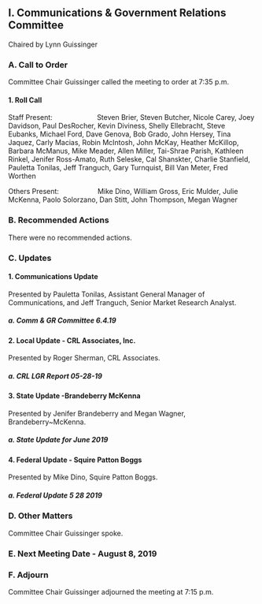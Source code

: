 ## I. Communications & Government Relations Committee

Chaired by Lynn Guissinger

### A. Call to Order

Committee Chair Guissinger called the meeting to order at 7:35 p.m.

#### 1. Roll Call

Staff Present:                       Steven Brier, Steven Butcher, Nicole Carey, Joey Davidson, Paul DesRocher, Kevin Diviness, Shelly Ellebracht, Steve Eubanks, Michael Ford, Dave Genova, Bob Grado, John Hersey, Tina Jaquez, Carly Macias, Robin McIntosh, John McKay, Heather McKillop, Barbara McManus, Mike Meader, Allen Miller, Tai-Shrae Parish, Kathleen Rinkel, Jenifer Ross-Amato, Ruth Seleske, Cal Shanskter, Charlie Stanfield, Pauletta Tonilas, Jeff Tranguch, Gary Turnquist, Bill Van Meter, Fred Worthen

Others Present:                    Mike Dino, William Gross, Eric Mulder, Julie McKenna, Paolo Solorzano, Dan Stitt, John Thompson, Megan Wagner

### B. Recommended Actions

There were no recommended actions.

### C. Updates

#### 1. Communications Update

Presented by Pauletta Tonilas, Assistant General Manager of Communications, and Jeff Tranguch, Senior Market Research Analyst.

##### a. Comm & GR Committee 6.4.19

#### 2. Local Update - CRL Associates, Inc.

Presented by Roger Sherman, CRL Associates.

##### a. CRL LGR Report 05-28-19

#### 3. State Update -Brandeberry McKenna

Presented by Jenifer Brandeberry and Megan Wagner, Brandeberry~McKenna.

##### a. State Update for June 2019

#### 4. Federal Update - Squire Patton Boggs

Presented by Mike Dino, Squire Patton Boggs.

##### a. Federal Update 5 28 2019

### D. Other Matters

Committee Chair Guissinger spoke.

### E. Next Meeting Date - August 8, 2019

### F. Adjourn

Committee Chair Guissinger adjourned the meeting at 7:15 p.m.